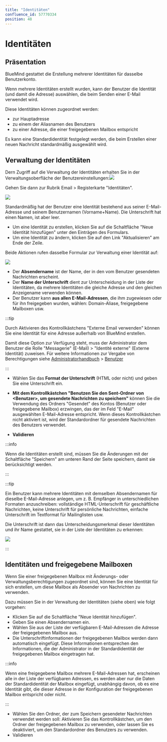 ```yaml
---
title: "Identitäten"
confluence_id: 57770334
position: 48
---
```

# Identitäten


## Präsentation

BlueMind gestattet die Erstellung mehrerer Identitäten für dasselbe Benutzerkonto.

Wenn mehrere Identitäten erstellt wurden, kann der Benutzer die Identität (und damit die Adresse) auswählen, die beim Senden einer E-Mail verwendet wird.

Diese Identitäten können zugeordnet werden:

- zur Hauptadresse
- zu einem der Aliasnamen des Benutzers
- zu einer Adresse, die einer freigegebenen Mailbox entspricht


Es kann eine Standardidentität festgelegt werden, die beim Erstellen einer neuen Nachricht standardmäßig ausgewählt wird.


## Verwaltung der Identitäten

Dern Zugriff auf die Verwaltung der Identitäten erhalten Sie in der Verwaltungsoberfläche der Benutzereinstellungen:![](../../attachments/57770060/57770071.png)

Gehen Sie dann zur Rubrik Email > Registerkarte "Identitäten".

![](../../attachments/57770334/57770341.png)

Standardmäßig hat der Benutzer eine Identität bestehend aus seiner E-Mail-Adresse und seinem Benutzernamen (Vorname+Name).
Die Unterschrift hat einen Namen, ist aber leer.

- Um eine Identität zu erstellen, klicken Sie auf die Schaltfläche "Neue Identität hinzufügen" unter den Einträgen des Formulars.
- Um eine Identität zu ändern, klicken Sie auf den Link "Aktualisieren" am Ende der Zeile.


Beide Aktionen rufen dasselbe Formular zur Verwaltung einer Identität auf:

![](../../attachments/57770334/57770339.png)

- Der **Absendername** ist der Name, der in den vom Benutzer gesendeten Nachrichten erscheint.
- Der **Name der Unterschrift** dient zur Unterscheidung in der Liste der Identitäten, da mehrere Identitäten die gleiche Adresse und den gleichen Anzeigename verwenden können.
- Der Benutzer kann **aus allen E-Mail-Adressen**, die ihm zugewiesen oder für ihn freigegeben wurden, wählen: Domain-Aliase, freigegebene Mailboxen usw.


:::tip

Durch Aktivieren des Kontrollkästchens "Externe Email verwenden" können Sie eine Identität für eine Adresse außerhalb von BlueMind erstellen.

Damit diese Option zur Verfügung steht, muss der Administrator dem Benutzer die Rolle "Messagerie" (E-Mail) > "Identité externe" (Externe Identität) zuweisen.
Für weitere Informationen zur Vergabe von Berechtigungen siehe [Administratorhandbuch](/Guide_de_l_administrateur/) > [Benutzer](/Guide_de_l_administrateur/Gestion_des_entités/Utilisateurs/)

:::

- Wählen Sie das **Format der Unterschrift** (HTML oder nicht) und geben Sie eine Unterschrift ein.

- **Mit dem Kontrollkästchen "Benutzen Sie den Sent-Ordner von &lt;Benutzer>, um gesendete Nachrichten zu speichern"** können Sie die Verwendung des Ordners "Gesendet" des Kontos (Benutzer oder freigegebene Mailbox) erzwingen, das der im Feld "E-Mail" ausgewählten E-Mail-Adresse entspricht. Wenn dieses Kontrollkästchen nicht aktiviert ist, wird der Standardordner für gesendete Nachrichten des Benutzers verwendet.
- **Validieren**


:::info

Wenn die Identitäten erstellt sind, müssen Sie die Änderungen mit der Schaltfläche "Speichern" am unteren Rand der Seite speichern, damit sie berücksichtigt werden.

:::


:::tip

Ein Benutzer kann mehrere Identitäten mit demselben Absendernamen für dieselbe E-Mail-Adresse anlegen, um z. B. Empfänger in unterschiedlichen Formaten anzuschreiben: vollständige HTML-Unterschrift für geschäftliche Nachrichten, keine Unterschrift für persönliche Nachrichten, einfache Unterschrift im Textformat für Mailinglisten usw.

Die Unterschrift ist dann das Unterscheidungsmerkmal dieser Identitäten und ihr Name gestattet, sie in der Liste der Identitäten zu erkennen:

![](../../attachments/57770334/57770337.png)

:::


## Identitäten und freigegebene Mailboxen

Wenn Sie einer freigegebenen Mailbox mit Änderungs- oder Verwaltungsberechtigungen zugeordnet sind, können Sie eine Identität für sich erstellen, um diese Mailbox als Absender von Nachrichten zu verwenden.

Dazu müssen Sie in der Verwaltung der Identitäten (siehe oben) wie folgt vorgehen:

- Klicken Sie auf die Schaltfläche "Neue Identität hinzufügen".
- Geben Sie einen Absendernamen ein.
- Wählen Sie aus der Liste der verfügbaren E-Mail-Adressen die Adresse der freigegebenen Mailbox aus.
- Die Unterschriftinformationen der freigegebenen Mailbox werden dann automatisch eingefügt.
Diese Informationen entsprechen den Informationen, die der Administrator in der Standardidentität der freigegebenen Mailbox eingetragen hat.


:::info

Wenn eine freigegebene Mailbox mehrere E-Mail-Adressen hat, erscheinen alle in der Liste der verfügbaren Adressen, es werden aber nur die Daten der Standardidentität der Mailbox eingefügt, unabhängig davon, ob es eine Identität gibt, die dieser Adresse in der Konfiguration der freigegebenen Mailbox entspricht oder nicht.

:::

- Wählen Sie den Ordner, der zum Speichern gesendeter Nachrichten verwendet werden soll: Aktivieren Sie das Kontrollkästchen, um den Ordner der freigegebenen Mailbox zu verwenden, oder lassen Sie es deaktiviert, um den Standardordner des Benutzers zu verwenden.
- Validieren


